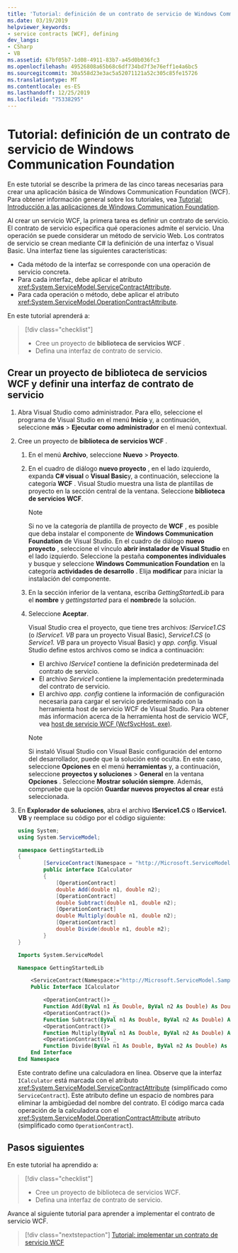 ```yaml
---
title: 'Tutorial: definición de un contrato de servicio de Windows Communication Foundation'
ms.date: 03/19/2019
helpviewer_keywords:
- service contracts [WCF], defining
dev_langs:
- CSharp
- VB
ms.assetid: 67bf05b7-1d08-4911-83b7-a45d0b036fc3
ms.openlocfilehash: 49526808a65b68c6df734bd7f3e76eff1e4a6bc5
ms.sourcegitcommit: 30a558d23e3ac5a52071121a52c305c85fe15726
ms.translationtype: MT
ms.contentlocale: es-ES
ms.lasthandoff: 12/25/2019
ms.locfileid: "75338295"
---
```

# <a name="tutorial-define-a-windows-communication-foundation-service-contract"></a>Tutorial: definición de un contrato de servicio de Windows Communication Foundation

En este tutorial se describe la primera de las cinco tareas necesarias para crear una aplicación básica de Windows Communication Foundation (WCF). Para obtener información general sobre los tutoriales, vea [Tutorial: Introducción a las aplicaciones de Windows Communication Foundation](getting-started-tutorial.md).

Al crear un servicio WCF, la primera tarea es definir un contrato de servicio. El contrato de servicio especifica qué operaciones admite el servicio. Una operación se puede considerar un método de servicio Web. Los contratos de servicio se crean mediante C# la definición de una interfaz o Visual Basic. Una interfaz tiene las siguientes características:

- Cada método de la interfaz se corresponde con una operación de servicio concreta. 
- Para cada interfaz, debe aplicar el atributo <xref:System.ServiceModel.ServiceContractAttribute>.
- Para cada operación o método, debe aplicar el atributo <xref:System.ServiceModel.OperationContractAttribute>. 

En este tutorial aprenderá a:
> [!div class="checklist"]
>
> - Cree un proyecto de **biblioteca de servicios WCF** .
> - Defina una interfaz de contrato de servicio.

## <a name="create-a-wcf-service-library-project-and-define-a-service-contract-interface"></a>Crear un proyecto de biblioteca de servicios WCF y definir una interfaz de contrato de servicio

1. Abra Visual Studio como administrador. Para ello, seleccione el programa de Visual Studio en el menú **Inicio** y, a continuación, seleccione **más** > **Ejecutar como administrador** en el menú contextual.

2. Cree un proyecto de **biblioteca de servicios WCF** .

   1. En el menú **Archivo**, seleccione **Nuevo** > **Proyecto**.

   2. En el cuadro de diálogo **nuevo proyecto** , en el lado izquierdo, expanda  **C# visual** o **Visual Basic**y, a continuación, seleccione la categoría **WCF** . Visual Studio muestra una lista de plantillas de proyecto en la sección central de la ventana. Seleccione **biblioteca de servicios WCF**.

      > [!NOTE]
      > Si no ve la categoría de plantilla de proyecto de **WCF** , es posible que deba instalar el componente de **Windows Communication Foundation** de Visual Studio. En el cuadro de diálogo **nuevo proyecto** , seleccione el vínculo **abrir instalador de Visual Studio** en el lado izquierdo. Seleccione la pestaña **componentes individuales** y busque y seleccione **Windows Communication Foundation** en la categoría **actividades de desarrollo** . Elija **modificar** para iniciar la instalación del componente.

   3. En la sección inferior de la ventana, escriba *GettingStartedLib* para el **nombre** y *gettingstarted* para el **nombre**de la solución. 

   4. Seleccione **Aceptar**.

      Visual Studio crea el proyecto, que tiene tres archivos: *IService1.CS* (o *IService1. VB* para un proyecto Visual Basic), *Service1.CS* (o *Service1. VB* para un proyecto Visual Basic) y *app. config*. Visual Studio define estos archivos como se indica a continuación: 
      - El archivo *IService1* contiene la definición predeterminada del contrato de servicio. 
      - El archivo *Service1* contiene la implementación predeterminada del contrato de servicio. 
      - El archivo *app. config* contiene la información de configuración necesaria para cargar el servicio predeterminado con la herramienta host de servicio WCF de Visual Studio. Para obtener más información acerca de la herramienta host de servicio WCF, vea [host de servicio WCF (WcfSvcHost. exe)](wcf-service-host-wcfsvchost-exe.md).

      > [!NOTE]
      > Si instaló Visual Studio con Visual Basic configuración del entorno del desarrollador, puede que la solución esté oculta. En este caso, seleccione **Opciones** en el menú **herramientas** y, a continuación, seleccione **proyectos y soluciones** > **General** en la ventana **Opciones** . Seleccione **Mostrar solución siempre**. Además, compruebe que la opción **Guardar nuevos proyectos al crear** está seleccionada.

3. En **Explorador de soluciones**, abra el archivo **IService1.CS** o **IService1. VB** y reemplace su código por el código siguiente:

    ```csharp
    using System;
    using System.ServiceModel;

    namespace GettingStartedLib
    {
            [ServiceContract(Namespace = "http://Microsoft.ServiceModel.Samples")]
            public interface ICalculator
            {
                [OperationContract]
                double Add(double n1, double n2);
                [OperationContract]
                double Subtract(double n1, double n2);
                [OperationContract]
                double Multiply(double n1, double n2);
                [OperationContract]
                double Divide(double n1, double n2);
            }
    }
    ```

    ```vb
    Imports System.ServiceModel

    Namespace GettingStartedLib

        <ServiceContract(Namespace:="http://Microsoft.ServiceModel.Samples")> _
        Public Interface ICalculator

            <OperationContract()> _
            Function Add(ByVal n1 As Double, ByVal n2 As Double) As Double
            <OperationContract()> _
            Function Subtract(ByVal n1 As Double, ByVal n2 As Double) As Double
            <OperationContract()> _
            Function Multiply(ByVal n1 As Double, ByVal n2 As Double) As Double
            <OperationContract()> _
            Function Divide(ByVal n1 As Double, ByVal n2 As Double) As Double
        End Interface
    End Namespace
    ```

     Este contrato define una calculadora en línea. Observe que la interfaz `ICalculator` está marcada con el atributo <xref:System.ServiceModel.ServiceContractAttribute> (simplificado como `ServiceContract`). Este atributo define un espacio de nombres para eliminar la ambigüedad del nombre del contrato. El código marca cada operación de la calculadora con el <xref:System.ServiceModel.OperationContractAttribute> atributo (simplificado como `OperationContract`).

## <a name="next-steps"></a>Pasos siguientes

En este tutorial ha aprendido a:
> [!div class="checklist"]
>
> - Cree un proyecto de biblioteca de servicios WCF.
> - Defina una interfaz de contrato de servicio.

Avance al siguiente tutorial para aprender a implementar el contrato de servicio WCF.

> [!div class="nextstepaction"]
> [Tutorial: implementar un contrato de servicio WCF](how-to-implement-a-wcf-contract.md)
